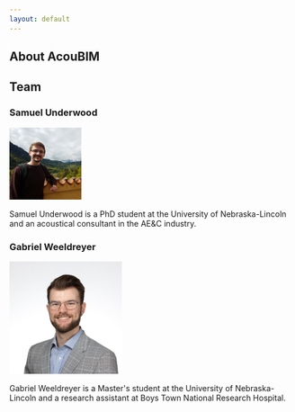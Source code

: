 ```yaml
---
layout: default
---
```


## About AcouBIM

## Team

### Samuel Underwood

<img src="assets/images/SHU profile.jpg" alt="Avatar" class="avatar"> 

Samuel Underwood is a PhD student at the University of Nebraska-Lincoln and an acoustical consultant in the AE&C industry.




### Gabriel Weeldreyer

<img src="assets/images/GW profile.jpg" alt="Avatar" class="avatar" height="200">

Gabriel Weeldreyer is a Master's student at the University of Nebraska-Lincoln and a research assistant at Boys Town National Research Hospital.
